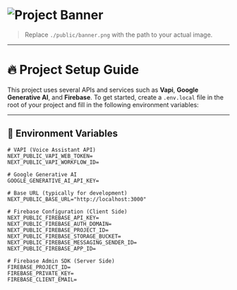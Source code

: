 # ![Project Banner](/1.png)

> Replace `./public/banner.png` with the path to your actual image.

---

# 🔥 Project Setup Guide

This project uses several APIs and services such as **Vapi**, **Google Generative AI**, and **Firebase**. To get started, create a `.env.local` file in the root of your project and fill in the following environment variables:

---

## 🔐 Environment Variables

```env
# VAPI (Voice Assistant API)
NEXT_PUBLIC_VAPI_WEB_TOKEN=
NEXT_PUBLIC_VAPI_WORKFLOW_ID=

# Google Generative AI
GOOGLE_GENERATIVE_AI_API_KEY=

# Base URL (typically for development)
NEXT_PUBLIC_BASE_URL="http://localhost:3000"

# Firebase Configuration (Client Side)
NEXT_PUBLIC_FIREBASE_API_KEY=
NEXT_PUBLIC_FIREBASE_AUTH_DOMAIN=
NEXT_PUBLIC_FIREBASE_PROJECT_ID=
NEXT_PUBLIC_FIREBASE_STORAGE_BUCKET=
NEXT_PUBLIC_FIREBASE_MESSAGING_SENDER_ID=
NEXT_PUBLIC_FIREBASE_APP_ID=

# Firebase Admin SDK (Server Side)
FIREBASE_PROJECT_ID=
FIREBASE_PRIVATE_KEY=
FIREBASE_CLIENT_EMAIL=

